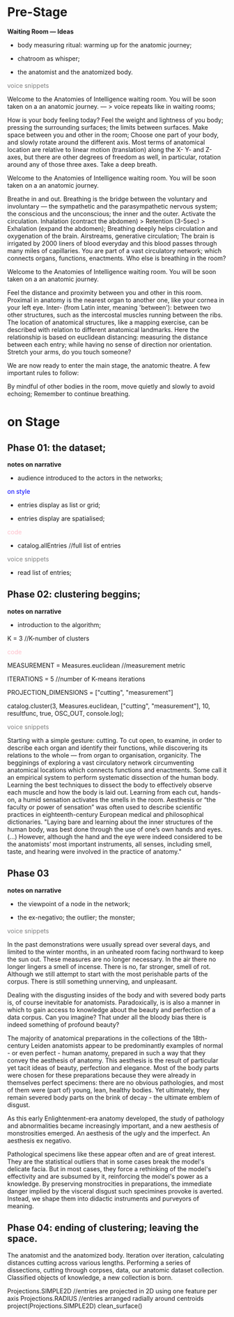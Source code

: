 # Pre-Stage

__Waiting Room — Ideas__

* body measuring ritual: warming up for the anatomic journey;

* chatroom as whisper;

* the anatomist and the anatomized body.

<p style="color:gray">voice snippets</p>

Welcome to the Anatomies of Intelligence waiting room. You will be soon taken on a an anatomic journey. — > voice repeats like in waiting rooms;

How is your body feeling today? Feel the weight and lightness of you body; pressing the surrounding surfaces; the limits between surfaces.
Make space between you and other in the room; 
Choose one part of your body, and slowly rotate around the different axis.
Most terms of anatomical location are relative to linear motion (translation) along the X- Y- and Z-axes, 
but there are other degrees of freedom as well, in particular, rotation around any of those three axes.
Take a deep breath.

Welcome to the Anatomies of Intelligence waiting room. You will be soon taken on a an anatomic journey.

Breathe in and out. Breathing is the bridge between the voluntary and involuntary — the sympathetic and the parasympathetic nervous system; 
the conscious and the unconscious; the inner and the outer. Activate the circulation.
Inhalation (contract the abdomen) > Retention (3-5sec) > Exhalation (expand the abdomen);
Breathing deeply helps circulation and oxygenation of the brain. Airstreams, generative circulation;
The brain is irrigated by 2000 liners of blood everyday and this blood passes through many miles of capillaries.
You are part of a vast circulatory network; which connects organs, functions, enactments.
Who else is breathing in the room?

Welcome to the Anatomies of Intelligence waiting room. You will be soon taken on a an anatomic journey.

Feel the distance and proximity between you and other in this room. 
Proximal in anatomy is the nearest organ to another one, like your cornea in your left eye. 
Inter- (from Latin inter, meaning 'between'): between two other structures, such as the intercostal muscles running between the ribs.
The location of anatomical structures, like a mapping exercise, can be described with relation to different anatomical landmarks. 
Here the relationship is based on euclidean distancing: measuring the distance between each entry; 
while having no sense of direction nor orientation.
Stretch your arms, do you touch someone?

We are now ready to enter the main stage, the anatomic theatre. A few important rules to follow:

By mindful of other bodies in the room, move quietly and slowly to avoid echoing;
Remember to continue breathing.

# on Stage

## Phase 01: the dataset;

__notes on narrative__

* audience introduced to the actors in the networks; 

<p style="color:blue">on style</p>

* entries display as list or grid;

* entries display are spatialised;

<p style="color:pink">code</p>

* catalog.allEntries //full list of entries

<span style="color:gray">voice snippets</span>


* read list of entries;


## Phase 02: clustering beggins;

__notes on narrative__

* introduction to the algorithm;


K = 3 //K-number of clusters

<span style="color:pink">code</span>

MEASUREMENT = Measures.euclidean //measurement metric

ITERATIONS = 5 //number of K-means iterations

PROJECTION_DIMENSIONS = ["cutting", "measurement"]

catalog.cluster(3, Measures.euclidean, ["cutting", "measurement"], 10, resultfunc, true, OSC_OUT, console.log);

<span style="color:gray">voice snippets</span>

Starting with a simple gesture: cutting. To cut open, to examine, in order to describe each organ and identify their functions, while discovering its relations to the whole — from organ to organisation, organicity. The begginings of exploring a vast circulatory network circumventing anatomical locations which connects functions and enactments. Some call it an empirical system to perform systematic dissection of the human body.
Learning the best techniques to dissect the body to effectively observe each muscle and how the body is laid out. Learning from each cut, hands-on, a humid sensation activates the smells in the room.
Aesthesis or “the faculty or power of sensation” was often used to describe scientific practices in eighteenth-century European medical and philosophical dictionaries. "Laying bare and learning about the inner structures of the human body, was best done through the use of one’s own hands and eyes. (...) However, although the hand and the eye were indeed considered to be the anatomists’ most important instruments, all senses, including smell, taste, and hearing were involved in the practice of anatomy."

## Phase 03

__notes on narrative__

* the viewpoint of a node in the network;

* the ex-negativo; the outlier; the monster;

<span style="color:gray">voice snippets</span>

In the past demonstrations were usually spread over several days, and limited to the winter months, in an unheated room facing northward to keep the sun out. 
These measures are no longer necessary. In the air there no longer lingers a smell of incense. There is no, far stronger, smell of rot. 
Although we still attempt to start with the most perishable parts of the corpus. There is still something unnerving, and unpleasant.

Dealing with the disgusting insides of the body and with severed body parts is, of course inevitable for anatomists. 
Paradoxically, is is also a manner in which to gain access to knowledge about the beauty and perfection of a data corpus. Can you imagine? 
That under all the bloody bias there is indeed something of profound beauty?

The majority of anatomical preparations in the collections of the 18th-century Leiden anatomists appear to be predominantly examples of normal - 
or even perfect - human anatomy, prepared in such a way that they convey the aesthesis of anatomy. 
This aesthesis is the result of particular yet tacit ideas of beauty, perfection and elegance. 
Most of the body parts were chosen for these preparations because they were already in themselves perfect specimens: there are no obvious pathologies, 
and most of them were (part of) young, lean, healthy bodies. Yet ultimately, they remain severed body parts on the brink of decay - the ultimate emblem of disgust.

As this early Enlightenment-era anatomy developed, the study of pathology and abnormalities became increasingly important, and a new aesthesis of monstrosities emerged. 
An aesthesis of the ugly and the imperfect. An aesthesis ex negativo.

Pathological specimens like these appear often and are of great interest. They are the statistical outliers that in some cases break the model's delicate facia. 
But in most cases, they force a rethinking of the model's effectivity and are subsumed by it, reinforcing the model's power as a knowledge. 
By preserving monstrocities in preparations, the immediate danger implied by the visceral disgust such specimines provoke is averted. 
Instead, we shape them into didactic instruments and purveyors of meaning.

## Phase 04: ending of clustering; leaving the space.

The anatomist and the anatomized body. Iteration over iteration, calculating distances cutting across various lengths. 
Performing a series of dissections, cutting through corpses, data, our anatomic dataset collection. 
Classified objects of knowledge, a new collection is born.

Projections.SIMPLE2D //entries are projected in 2D using one feature per axis Projections.RADIUS //entries arranged radially around centroids
project(Projections.SIMPLE2D)
clean_surface()
